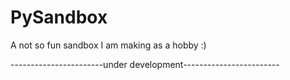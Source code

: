 # PySandbox
A not so fun sandbox I am making as a hobby :)

-----------------------under development------------------------
